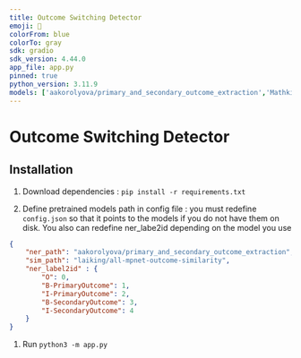 ```yaml
---
title: Outcome Switching Detector
emoji: 🔄 
colorFrom: blue
colorTo: gray
sdk: gradio
sdk_version: 4.44.0
app_file: app.py
pinned: true
python_version: 3.11.9
models: ['aakorolyova/primary_and_secondary_outcome_extraction','Mathking/all-mpnet-outcome-similarity']
---
```


# Outcome Switching Detector

## Installation

1. Download dependencies : `pip install -r requirements.txt`

2. Define pretrained models path in config file : you must redefine `config.json` so that it points to the models if you do not have them on disk. You also can redefine ner_labe2id depending on the model you use
```json
{
    "ner_path": "aakorolyova/primary_and_secondary_outcome_extraction",
    "sim_path": "laiking/all-mpnet-outcome-similarity",
    "ner_label2id" : {
        "O": 0,
        "B-PrimaryOutcome": 1,
        "I-PrimaryOutcome": 2,
        "B-SecondaryOutcome": 3,
        "I-SecondaryOutcome": 4
    }
}
```

1. Run `python3 -m app.py`
